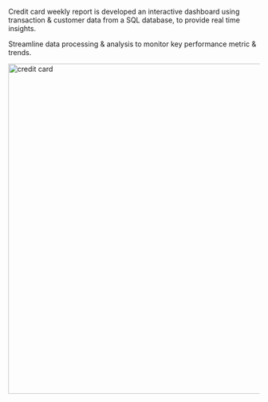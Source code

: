 Credit card weekly report is developed an interactive dashboard using transaction & customer data from a SQL database, to provide real time insights.


Streamline data processing & analysis to monitor key performance metric & trends.


<img width="661" alt="credit card" src="https://github.com/user-attachments/assets/0849f85b-b3c2-4491-97d4-15d07addc88a" />

